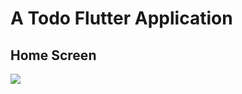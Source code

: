 # A Todo Flutter Application

## Home Screen

![](https://github.com/TushA55/Flutter_TODO_APP/screnshots/HomeScreen.jpg)
